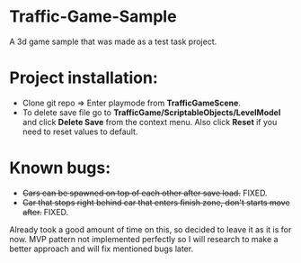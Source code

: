 # Traffic-Game-Sample
A 3d game sample that was made as a test task project.

# Project installation:
- Clone git repo => Enter playmode from **TrafficGameScene**.
- To delete save file go to **TrafficGame/ScriptableObjects/LevelModel** and click **Delete Save** from the context menu. Also click **Reset** if you need to reset values to default.

# Known bugs:
- ~~Cars can be spawned on top of each other after save load.~~ FIXED.
- ~~Car that stops right behind car that enters finish zone, don't starts move after.~~ FIXED.

Already took a good amount of time on this, so decided to leave it as it is for now. 
MVP pattern not implemented perfectly so I will research to make a better approach and
will fix mentioned bugs later.
